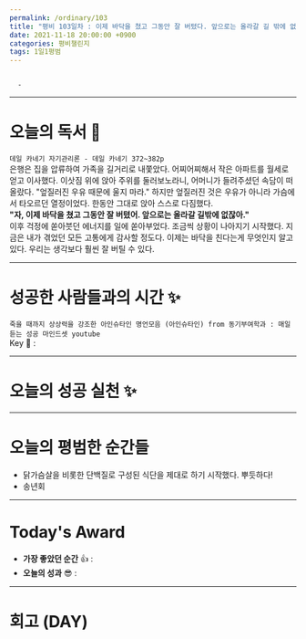 ```yaml
---
permalink: /ordinary/103
title: "평비 103일차 : 이제 바닥을 쳤고 그동안 잘 버텼다. 앞으로는 올라갈 길 밖에 없다!"
date: 2021-11-18 20:00:00 +0900
categories: 평비챌린지
tags: 1일1평범 
---
```

```

  -
```

---
# 오늘의 독서 📕
`데일 카네기 자기관리론 - 데일 카네기 372~382p`  
은행은 집을 압류하여 가족을 길거리로 내쫓았다. 어찌어찌해서 작은 아파트를 월세로 얻고 이사했다. 이삿짐 위에 앉아 주위를 둘러보노라니, 어머니가 들려주셨던 속담이 떠올랐다. "엎질러진 우유 때문에 울지 마라." 하지만 엎질러진 것은 우유가 아니라 가슴에서 타오르던 열정이었다. 한동안 그대로 앉아 스스로 다짐했다.  
**"자, 이제 바닥을 쳤고 그동안 잘 버텼어. 앞으로는 올라갈 길밖에 없잖아."**  
이후 걱정에 쏟아붓던 에너지를 일에 쏟아부었다. 조금씩 상황이 나아지기 시작했다. 지금은 내가 겪었던 모든 고통에게 감사할 정도다. 이제는 바닥을 친다는게 무엇인지 알고 있다. 우리는 생각보다 훨씬 잘 버틸 수 있다.  

---
# 성공한 사람들과의 시간 ✨
`죽을 때까지 상상력을 강조한 아인슈타인 명언모음 (아인슈타인) from 동기부여학과 : 매일 듣는 성공 마인드셋 youtube`  
Key 🔑 : 

---
# 오늘의 성공 실천 ✨


---
# 오늘의 평범한 순간들
- 닭가슴살을 비롯한 단백질로 구성된 식단을 제대로 하기 시작했다. 뿌듯하다!
- 송년회

---
# Today's Award
- **가장 좋았던 순간** 👍 : 
- **오늘의 성과** 😎 : 

---
# 회고 (DAY)